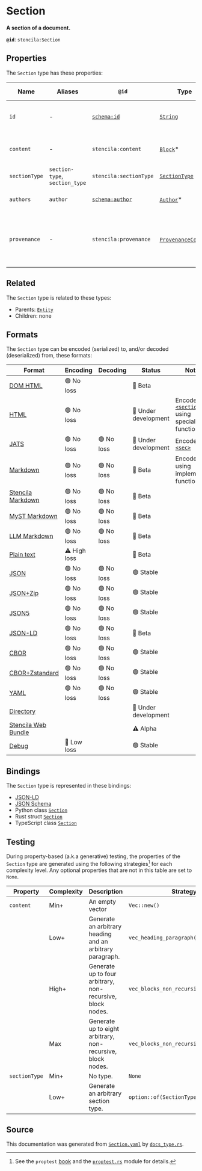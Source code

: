 # Section

**A section of a document.**

**`@id`**: `stencila:Section`

## Properties

The `Section` type has these properties:

| Name          | Aliases                        | `@id`                                        | Type                                                                                                                 | Description                                                    | Inherited from                                                                                   |
| ------------- | ------------------------------ | -------------------------------------------- | -------------------------------------------------------------------------------------------------------------------- | -------------------------------------------------------------- | ------------------------------------------------------------------------------------------------ |
| `id`          | -                              | [`schema:id`](https://schema.org/id)         | [`String`](https://github.com/stencila/stencila/blob/main/docs/reference/schema/data/string.md)                      | The identifier for this item.                                  | [`Entity`](https://github.com/stencila/stencila/blob/main/docs/reference/schema/other/entity.md) |
| `content`     | -                              | `stencila:content`                           | [`Block`](https://github.com/stencila/stencila/blob/main/docs/reference/schema/prose/block.md)*                      | The content within the section.                                | -                                                                                                |
| `sectionType` | `section-type`, `section_type` | `stencila:sectionType`                       | [`SectionType`](https://github.com/stencila/stencila/blob/main/docs/reference/schema/prose/section-type.md)          | The type of section.                                           | -                                                                                                |
| `authors`     | `author`                       | [`schema:author`](https://schema.org/author) | [`Author`](https://github.com/stencila/stencila/blob/main/docs/reference/schema/works/author.md)*                    | The authors of the section.                                    | -                                                                                                |
| `provenance`  | -                              | `stencila:provenance`                        | [`ProvenanceCount`](https://github.com/stencila/stencila/blob/main/docs/reference/schema/other/provenance-count.md)* | A summary of the provenance of the content within the section. | -                                                                                                |

## Related

The `Section` type is related to these types:

- Parents: [`Entity`](https://github.com/stencila/stencila/blob/main/docs/reference/schema/other/entity.md)
- Children: none

## Formats

The `Section` type can be encoded (serialized) to, and/or decoded (deserialized) from, these formats:

| Format                                                                                               | Encoding     | Decoding  | Status              | Notes                                                                                                              |
| ---------------------------------------------------------------------------------------------------- | ------------ | --------- | ------------------- | ------------------------------------------------------------------------------------------------------------------ |
| [DOM HTML](https://github.com/stencila/stencila/blob/main/docs/reference/formats/dom.html.md)        | 🟢 No loss    |           | 🔶 Beta              |                                                                                                                    |
| [HTML](https://github.com/stencila/stencila/blob/main/docs/reference/formats/html.md)                | 🟢 No loss    |           | 🚧 Under development | Encoded as [`<section>`](https://developer.mozilla.org/en-US/docs/Web/HTML/Element/section) using special function |
| [JATS](https://github.com/stencila/stencila/blob/main/docs/reference/formats/jats.md)                | 🟢 No loss    | 🟢 No loss | 🚧 Under development | Encoded as [`<sec>`](https://jats.nlm.nih.gov/articleauthoring/tag-library/1.3/element/sec.html)                   |
| [Markdown](https://github.com/stencila/stencila/blob/main/docs/reference/formats/markdown.md)        | 🟢 No loss    | 🟢 No loss | 🔶 Beta              | Encoded using implemented function                                                                                 |
| [Stencila Markdown](https://github.com/stencila/stencila/blob/main/docs/reference/formats/smd.md)    | 🟢 No loss    | 🟢 No loss | 🔶 Beta              |                                                                                                                    |
| [MyST Markdown](https://github.com/stencila/stencila/blob/main/docs/reference/formats/myst.md)       | 🟢 No loss    | 🟢 No loss | 🔶 Beta              |                                                                                                                    |
| [LLM Markdown](https://github.com/stencila/stencila/blob/main/docs/reference/formats/llmd.md)        | 🟢 No loss    | 🟢 No loss | 🔶 Beta              |                                                                                                                    |
| [Plain text](https://github.com/stencila/stencila/blob/main/docs/reference/formats/text.md)          | ⚠️ High loss |           | 🔶 Beta              |                                                                                                                    |
| [JSON](https://github.com/stencila/stencila/blob/main/docs/reference/formats/json.md)                | 🟢 No loss    | 🟢 No loss | 🟢 Stable            |                                                                                                                    |
| [JSON+Zip](https://github.com/stencila/stencila/blob/main/docs/reference/formats/json.zip.md)        | 🟢 No loss    | 🟢 No loss | 🟢 Stable            |                                                                                                                    |
| [JSON5](https://github.com/stencila/stencila/blob/main/docs/reference/formats/json5.md)              | 🟢 No loss    | 🟢 No loss | 🟢 Stable            |                                                                                                                    |
| [JSON-LD](https://github.com/stencila/stencila/blob/main/docs/reference/formats/jsonld.md)           | 🟢 No loss    | 🟢 No loss | 🔶 Beta              |                                                                                                                    |
| [CBOR](https://github.com/stencila/stencila/blob/main/docs/reference/formats/cbor.md)                | 🟢 No loss    | 🟢 No loss | 🟢 Stable            |                                                                                                                    |
| [CBOR+Zstandard](https://github.com/stencila/stencila/blob/main/docs/reference/formats/cbor.zstd.md) | 🟢 No loss    | 🟢 No loss | 🟢 Stable            |                                                                                                                    |
| [YAML](https://github.com/stencila/stencila/blob/main/docs/reference/formats/yaml.md)                | 🟢 No loss    | 🟢 No loss | 🟢 Stable            |                                                                                                                    |
| [Directory](https://github.com/stencila/stencila/blob/main/docs/reference/formats/directory.md)      |              |           | 🚧 Under development |                                                                                                                    |
| [Stencila Web Bundle](https://github.com/stencila/stencila/blob/main/docs/reference/formats/swb.md)  |              |           | ⚠️ Alpha            |                                                                                                                    |
| [Debug](https://github.com/stencila/stencila/blob/main/docs/reference/formats/debug.md)              | 🔷 Low loss   |           | 🟢 Stable            |                                                                                                                    |

## Bindings

The `Section` type is represented in these bindings:

- [JSON-LD](https://stencila.org/Section.jsonld)
- [JSON Schema](https://stencila.org/Section.schema.json)
- Python class [`Section`](https://github.com/stencila/stencila/blob/main/python/python/stencila/types/section.py)
- Rust struct [`Section`](https://github.com/stencila/stencila/blob/main/rust/schema/src/types/section.rs)
- TypeScript class [`Section`](https://github.com/stencila/stencila/blob/main/ts/src/types/Section.ts)

## Testing

During property-based (a.k.a generative) testing, the properties of the `Section` type are generated using the following strategies[^1] for each complexity level. Any optional properties that are not in this table are set to `None`.

| Property      | Complexity | Description                                                 | Strategy                               |
| ------------- | ---------- | ----------------------------------------------------------- | -------------------------------------- |
| `content`     | Min+       | An empty vector                                             | `Vec::new()`                           |
|               | Low+       | Generate an arbitrary heading and an arbitrary paragraph.   | `vec_heading_paragraph()`              |
|               | High+      | Generate up to four arbitrary, non-recursive, block nodes.  | `vec_blocks_non_recursive(4)`          |
|               | Max        | Generate up to eight arbitrary, non-recursive, block nodes. | `vec_blocks_non_recursive(8)`          |
| `sectionType` | Min+       | No type.                                                    | `None`                                 |
|               | Low+       | Generate an arbitrary section type.                         | `option::of(SectionType::arbitrary())` |

## Source

This documentation was generated from [`Section.yaml`](https://github.com/stencila/stencila/blob/main/schema/Section.yaml) by [`docs_type.rs`](https://github.com/stencila/stencila/blob/main/rust/schema-gen/src/docs_type.rs).

[^1]: See the `proptest` [book](https://proptest-rs.github.io/proptest/) and the [`proptest.rs`](https://github.com/stencila/stencila/blob/main/rust/schema/src/proptests.rs) module for details.
